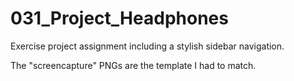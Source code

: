 # 031_Project_Headphones

Exercise project assignment including a stylish sidebar navigation.

The "screencapture" PNGs are the template I had to match.
